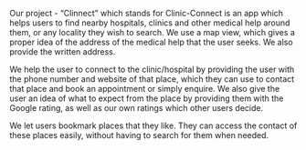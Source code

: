 Our project - “Clinnect” which stands for Clinic-Connect is an
app which helps users to find nearby hospitals, clinics and other
medical help around them, or any locality they wish to search. We
use a map view, which gives a proper idea of the address of the
medical help that the user seeks. We also provide the written
address.

We help the user to connect to the clinic/hospital by providing the
user with the phone number and website of that place, which they
can use to contact that place and book an appointment or simply
enquire. We also give the user an idea of what to expect from the
place by providing them with the Google rating, as well as our own
ratings which other users decide.

We let users bookmark places that they like. They can access the
contact of these places easily, without having to search for them
when needed.

